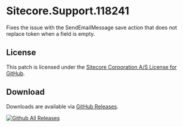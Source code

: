 # Sitecore.Support.118241
Fixes the issue with the SendEmailMessage save action that does not replace token when a field is empty.

## License  
This patch is licensed under the [Sitecore Corporation A/S License for GitHub](https://github.com/sitecoresupport/Sitecore.Support.118241/blob/master/LICENSE).  

## Download  
Downloads are available via [GitHub Releases](https://github.com/sitecoresupport/Sitecore.Support.118241/releases).  

[![Github All Releases](https://img.shields.io/github/downloads/SitecoreSupport/Sitecore.Support.118241/total.svg)](https://github.com/SitecoreSupport/Sitecore.Support.118241/releases)
